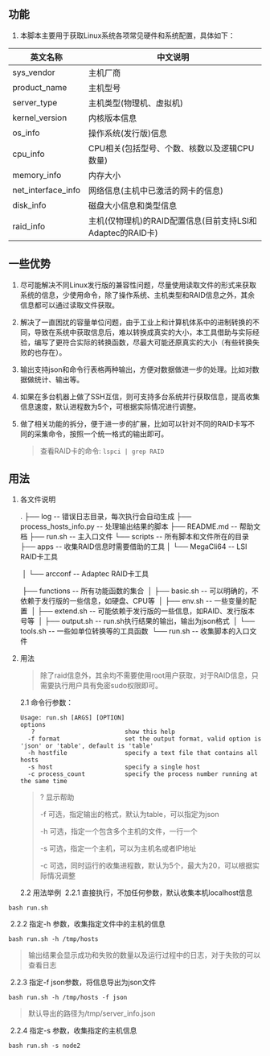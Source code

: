 ## 功能

1. 本脚本主要用于获取Linux系统各项常见硬件和系统配置，具体如下：

| 英文名称           | 中文说明                                                   |
| ------------------ | ---------------------------------------------------------- |
| sys_vendor         | 主机厂商                                                   |
| product_name       | 主机型号                                                   |
| server_type        | 主机类型(物理机、虚拟机)                                   |
| kernel_version     | 内核版本信息                                               |
| os_info            | 操作系统(发行版)信息                                       |
| cpu_info           | CPU相关(包括型号、个数、核数以及逻辑CPU数量)               |
| memory_info        | 内存大小                                                   |
| net_interface_info | 网络信息(主机中已激活的网卡的信息)                         |
| disk_info          | 磁盘大小信息和类型信息                                     |
| raid_info          | 主机(仅物理机)的RAID配置信息(目前支持LSI和Adaptec的RAID卡) |

## 一些优势

1. 尽可能解决不同Linux发行版的兼容性问题，尽量使用读取文件的形式来获取系统的信息，少使用命令，除了操作系统、主机类型和RAID信息之外，其余信息都可以通过读取文件获取。

2. 解决了一直困扰的容量单位问题，由于工业上和计算机体系中的进制转换的不同，导致在系统中获取信息后，难以转换成真实的大小，本工具借助与实际经验，编写了更符合实际的转换函数，尽最大可能还原真实的大小（有些转换失败的也存在）。

3. 输出支持json和命令行表格两种输出，方便对数据做进一步的处理。比如对数据做统计、输出等。

4. 如果在多台机器上做了SSH互信，则可支持多台系统并行获取信息，提高收集信息速度，默认进程数为5个，可根据实际情况进行调整。

5. 做了相关功能的拆分，便于进一步的扩展，比如可以针对不同的RAID卡写不同的采集命令，按照一个统一格式的输出即可。

   > 查看RAID卡的命令:  ```lspci | grep RAID```
## 用法

1. 各文件说明

   .
   ├── log                                      -- 错误日志目录，每次执行会自动生成
   ├── process_hosts_info.py    -- 处理输出结果的脚本
   ├── README.md                     -- 帮助文档
   ├── run.sh                                 -- 主入口文件
   └── scripts                                 -- 所有脚本和文件所在的目录
       ├── apps                                -- 收集RAID信息时需要借助的工具
       │   └── MegaCli64                 -- LSI RAID卡工具

   ​    │   └── arcconf                       -- Adaptec RAID卡工具

   ​    ├── functions                        -- 所有功能函数的集合
   ​    │   ├── basic.sh                     -- 可以明确的，不依赖于发行版的一些信息，如硬盘、CPU等
   ​    │   ├── env.sh                        -- 一些变量的配置
   ​    │   ├── extend.sh                  -- 可能依赖于发行版的一些信息，如RAID、发行版本号等
   ​    │   ├── output.sh                  -- run.sh执行结果的输出，输出为json格式
   ​    │   └── tools.sh                     -- 一些如单位转换等的工具函数 
   ​    └── run.sh                             -- 收集脚本的入口文件

2. 用法

   > 除了raid信息外，其余均不需要使用root用户获取，对于RAID信息，只需要执行用户具有免密sudo权限即可。

   2.1 命令行参数：

   ```
   Usage: run.sh [ARGS] [OPTION]
   options
      ?                         show this help
     -f format                  set the output format, valid option is 'json' or 'table', default is 'table'
     -h hostfile                specify a text file that contains all hosts
     -s host                    specify a single host
     -c process_count           specify the process number running at the same time
   ```

   > ?     显示帮助
   >
   > -f    可选，指定输出的格式，默认为table，可以指定为json
   >
   >-h   可选，指定一个包含多个主机的文件，一行一个
   >
   >-s    可选，指定一个主机，可以为主机名或者IP地址
   >
   >-c    可选，同时运行的收集进程数，默认为5个，最大为20，可以根据实际情况调整 

   2.2 用法举例
   ​      2.2.1 直接执行，不加任何参数，默认收集本机localhost信息 

```shell
bash run.sh
```

​            2.2.2 指定-h 参数，收集指定文件中的主机的信息
   ```shell
   bash run.sh -h /tmp/hosts
   ```
>输出结果会显示成功和失败的数量以及运行过程中的日志，对于失败的可以查看日志

​            2.2.3 指定-f json参数，将信息导出为json文件

```shell
bash run.sh -h /tmp/hosts -f json
```

> 默认导出的路径为/tmp/server_info.json

​             2.2.4 指定-s 参数，收集指定的主机信息

```shell
bash run.sh -s node2
```

